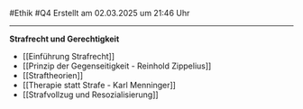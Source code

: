 #Ethik #Q4 Erstellt am 02.03.2025 um 21:46 Uhr

---

**Strafrecht und Gerechtigkeit**
- [[Einführung Strafrecht]]
- [[Prinzip der Gegenseitigkeit - Reinhold Zippelius]]
- [[Straftheorien]]
- [[Therapie statt Strafe - Karl Menninger]]
- [[Strafvollzug und Resozialisierung]]